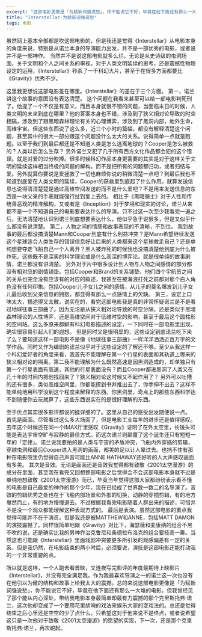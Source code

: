```yaml
---
excerpt: "这部电影更像是「为赋新词强说愁」，你不能说它不好，毕竟在他下面还有那么一大堆的电影。但我曾经见了那个能从内心深处，带给我电影本身最简单却最有力震撼的那个克里斯托弗·诺兰，这次他却变成了一个要用花里胡哨的戏法来娱乐大家的变戏法的。"
title: "Interstellar-为赋新词强说愁"
tags: 电影
---
```


虽然网上基本全部都是吹这部电影的，但是我还是觉得《Interstellar》从电影本身的角度来说，特别是从诺兰本身的导演能力出发，并不是一部优秀的电影，或者说并不是一部神作。
当然并不是说这部电影就多么烂。无论是从史诗级的虫洞场面，关于文明和个人之间关系的审视，对于人类文明延续的思考，还是震撼性物理设定的运用，《Interstellar》秒杀了一干科幻大片，甚至于在很多方面都要比《Gravity》优秀不少。

这里我更想说这部电影差在哪里。《Interstellar》的差在于三个方面。
第一，诺兰讲这个故事的意图没有表达清楚。
这个问题在我看来甚至可以给一部电影判死刑了。他提了一个不仅是有意义，而且本身就很不错的问题，当面临末日的时候，人类文明的未来到底在哪里？他的答案本身也不错，涉及到了狭义相对论导致的时空相隔，涉及到了跟黑暗森林理论有关的心理博弈，涉及到了黑洞内部，地外生命，高维宇宙。但这些东西说了这么多，近三个小时的篇幅，都没有解释清楚这个问题，甚至其中的很大一部分跟这个问题没什么太大的关系。说得简单一点就是跑题。以至于我们到最后都还是不知道人类是怎么逃离地球的？Cooper是怎么被救的？人类以后怎么生存？
另外诺兰又犯了几乎所有西方文化作品都会犯的这个错误。就是对爱的过分吹捧。很多时候科幻作品本身更需要的其实是对于这样关于文明的延续这样相当终极的问题的解构。而不是把所有的问题都归功，或者归结与爱。另外就算你要说是爱拯救了一切也麻烦你说的稍微清楚一点吧？到最后我也不知道到底爱在人类文明的延续，Cooper的获救里到底起了什么作用。就算发送信息也说得清清楚楚是通过高维空间发送的而不是什么爱吧？不是用来发送信息的东西是一块父亲的手表就能强行扯到爱上去的。
相比于《黑暗骑士》对于人性和传统善恶观的精准解构，又或者是《Inception》对于梦境和现实的讨论，诺兰从来都不是一个不知道自己的电影要表达什么的导演。只不过这一次至少我看完一遍之后，无法清楚地认识到诺兰到底想要表达什么，他似乎急于说很多，但是又似乎什么都没有说清楚。
第二，人物之间的情感和故事表现的不清晰，不到位。
我到故事的最后都没搞清楚Mann和Cooper到底有什么利益冲突？是Mann希望继续发送这个星球适合人类生存的错误信息好让后来的人类都来这个星球救走自己？还是单纯想要夺走飞船自己一个人离开？黑人被炸死的时候我也没搞清楚他到底为什么被炸死。这些既不是深奥的科学理论或是什么高深的博弈论。就是很单纯的故事剧情，诺兰都没有讲清楚。
另外对于片中很多设计到人物与人物之间感情的部分都没有相对应的剧情铺垫。包括Cooper和Brand的关系铺垫，他们四个宇航员之间的关系也完全没有应该有的对应的叙述，我甚至在被海浪打死之前都对那个白人角色没有任何印象。包括Cooper儿子女儿之间的感情，从儿子的莫名爆发到儿子女儿最后收到父亲信息的拥抱，都显得有那么一点感情上的欠缺。
第三，设定上口味太大，描述得又太散。说实在的，看完这部电影我是真的非常怀疑诺兰是不是看过地球往事三部曲了。因为无论是从狭义相对论导致的时空分隔，还是类似于黑暗森林理论的人性博弈，还是高维空间对于低维时空的影响，甚至于最后这个圆柱形的空间站。这么多原来都鲜有科幻电影描述的设定，一下同时在一部电影里出现，确实很容易引起人们的遐想。
但是同时又是很明显的，这些设定到底诺兰吃下来了么？要知道这样一部电影不是像《地球往事三部曲》一样洋洋洒洒近百万字的文学作品。同时又作为编剧的诺兰似乎对于这些设定的了解还不够。至少从我这样一个科幻爱好者的角度来看，我首先不能理解在第一个行星的表面和其轨道上哪来的狭义相对论的隔离。第二我不能理解为什么既然高速是因黑洞造成的，却单独只有第一个行星表面有高速，其他的行星表面没有？而且Cooper都进黑洞了人类又在几十年的时间内把他找回来了？狭义相对论这时候又不起作用了？
另外可以吐槽的还有很多，类似高维空间里，你都能摸到书并推出去了，你手伸不出去？这样不能单纯地用科学没到这个程度来解释的东西。你黑洞里，奇点上的那些东西科学达不到随便你去玩就算了，这些东西说实在的是很好理解的东西。

至于优点其实很多影评都说的挺详细的了。这里从自己的感受出发随便说一点。
首先是画面。尽管看过这么多大场面了，但是电影工业每年的进步还是值得感叹。去年这个时候还在同一个IMAX厅里感叹《Gravity》证明了在外太空里，长镜头可能是表达宇宙空旷与寂静的最佳方式。而这次诺兰则颠覆了这个诞生还只有短短一年的「定律」。诺兰说我要拍的是人类与宇宙的矛盾冲突，飞船内外穿插的剪辑，穿越虫洞和最后Cooper进入黑洞的画面，都美的足以让人晕过去。也挡不住有那种在电影院里仍觉得自己声音可能比ANNE HATHAWAY还好听的人大声感叹画面有多美。
其次是音效。无论是画面还是音效我觉得都有致敬《2001太空漫游》的成分在里面，甚至我在看完又回想整部电影之后觉得会不会这部电影本身就不过是单纯地想致敬《2001太空漫游》而已，毕竟当年觉得这部大家都纷纷表示看不懂的电影是自己最爱的神作的那个少年，现在已经成了世界数一数二的名导演了。音效的剪辑优秀之处也在于飞船内部场景和外部的切换，动静的穿插剪辑，有的地方戛然而止，有的地方慢慢退去。不过根据我看完电影随着人群出来的描述，可惜并不是没一个观众都能理解这种表现方式的。
最后是表演。虽然这部电影的重点我觉得可能并不在于演员。但是我还是被MATTHEW和ANNE，包括MATT DAMON的演技震撼了。同样很简单地跟《Gravity》对比下，海瑟薇和麦康纳的组合不黑不吹的说，还是确实比我的男神乔治克鲁尼和桑德拉布洛克的组合要技高一筹。当然这也可能跟《Interstellar》里面戏剧冲突要更多所引发的观感偏差有一定的关系，但是我仍然，在电影结束的两小时后，必须要说，演技是这部电影还能打动我的一个非常重要的点。

所以就是这样，一个人跑去看首映，又连夜写完影评的年度最期待上映影片《Interstellar》，并没有完全满足我。作为我最喜欢导演之一的诺兰这一次也没有在他引以为傲的结构和故事上给我太大的震撼。总的来说这部电影更像是「为赋新词强说愁」，你不能说它不好，毕竟在他下面还有那么一大堆的电影。但我曾经见了那个能从内心深处，带给我电影本身最简单却最有力震撼的那个克里斯托弗·诺兰，这次他却变成了一个要用花里胡哨的戏法来娱乐大家的变戏法的。总还是觉得结束之后心里还是空空的少了点什么。只希望这对于他来说不是终点，或者说希望这只是一次他对于致敬《2001太空漫游》的愿望的实现，下一次，还是那个克里斯托弗·诺兰，再次崛起。